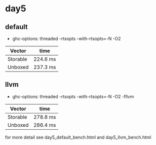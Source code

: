 # day5

## default
  - ghc-options: threaded -rtsopts -with-rtsopts=-N -O2

|   Vector   |   time   |
|------------|----------|
| Storable   | 224.6 ms |
| Unboxed    | 237.3 ms |


## llvm
 - ghc-options: threaded -rtsopts -with-rtsopts=-N -O2 -fllvm

|   Vector   |   time   |
|------------|----------|
| Storable   | 278.8 ms |
| Unboxed    | 286.4 ms |

for more detail see day5_default_bench.html and  day5_llvm_bench.html
